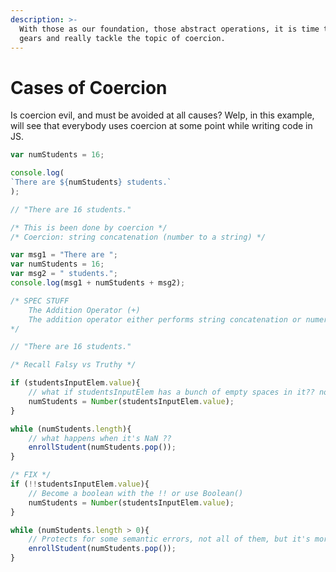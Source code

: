 ```yaml
---
description: >-
  With those as our foundation, those abstract operations, it is time to switch
  gears and really tackle the topic of coercion.
---
```


# Cases of Coercion

Is coercion evil, and must be avoided at all causes? Welp, in this example, will see that everybody uses coercion at some point while writing code in JS.

```javascript
var numStudents = 16;

console.log(
`There are ${numStudents} students.`
);

// "There are 16 students."

/* This is been done by coercion */
/* Coercion: string concatenation (number to a string) */

var msg1 = "There are ";
var numStudents = 16;
var msg2 = " students.";
console.log(msg1 + numStudents + msg2);

/* SPEC STUFF
    The Addition Operator (+)
    The addition operator either performs string concatenation or numeric addition.
*/

// "There are 16 students."

/* Recall Falsy vs Truthy */

if (studentsInputElem.value){
    // what if studentsInputElem has a bunch of empty spaces in it?? now it's truthy.
    numStudents = Number(studentsInputElem.value);
}

while (numStudents.length){
    // what happens when it's NaN ??
    enrollStudent(numStudents.pop());
}

/* FIX */
if (!!studentsInputElem.value){
    // Become a boolean with the !! or use Boolean()
    numStudents = Number(studentsInputElem.value);
}

while (numStudents.length > 0){
    // Protects for some semantic errors, not all of them, but it's more explicit too.
    enrollStudent(numStudents.pop());
}

```

